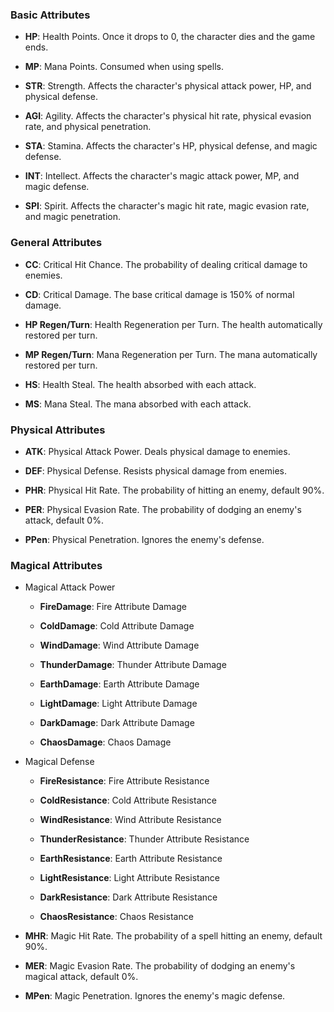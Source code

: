 ### Basic Attributes

- **HP**: Health Points. Once it drops to 0, the character dies and the game ends.

- **MP**: Mana Points. Consumed when using spells.

- **STR**: Strength. Affects the character's physical attack power, HP, and physical defense.

- **AGI**: Agility. Affects the character's physical hit rate, physical evasion rate, and physical penetration.

- **STA**: Stamina. Affects the character's HP, physical defense, and magic defense.

- **INT**: Intellect. Affects the character's magic attack power, MP, and magic defense.

- **SPI**: Spirit. Affects the character's magic hit rate, magic evasion rate, and magic penetration.

### General Attributes

- **CC**: Critical Hit Chance. The probability of dealing critical damage to enemies.

- **CD**: Critical Damage. The base critical damage is 150% of normal damage.

- **HP Regen/Turn**: Health Regeneration per Turn. The health automatically restored per turn.

- **MP Regen/Turn**: Mana Regeneration per Turn. The mana automatically restored per turn.

- **HS**: Health Steal. The health absorbed with each attack.

- **MS**: Mana Steal. The mana absorbed with each attack.

### Physical Attributes

- **ATK**: Physical Attack Power. Deals physical damage to enemies.

- **DEF**: Physical Defense. Resists physical damage from enemies.

- **PHR**: Physical Hit Rate. The probability of hitting an enemy, default 90%.

- **PER**: Physical Evasion Rate. The probability of dodging an enemy's attack, default 0%.

- **PPen**: Physical Penetration. Ignores the enemy's defense.

### Magical Attributes

- Magical Attack Power

    - **FireDamage**: Fire Attribute Damage

    - **ColdDamage**: Cold Attribute Damage

    - **WindDamage**: Wind Attribute Damage

    - **ThunderDamage**: Thunder Attribute Damage

    - **EarthDamage**: Earth Attribute Damage

    - **LightDamage**: Light Attribute Damage

    - **DarkDamage**: Dark Attribute Damage

    - **ChaosDamage**: Chaos Damage

- Magical Defense

    - **FireResistance**: Fire Attribute Resistance

    - **ColdResistance**: Cold Attribute Resistance

    - **WindResistance**: Wind Attribute Resistance

    - **ThunderResistance**: Thunder Attribute Resistance

    - **EarthResistance**: Earth Attribute Resistance

    - **LightResistance**: Light Attribute Resistance

    - **DarkResistance**: Dark Attribute Resistance

    - **ChaosResistance**: Chaos Resistance

- **MHR**: Magic Hit Rate. The probability of a spell hitting an enemy, default 90%.

- **MER**: Magic Evasion Rate. The probability of dodging an enemy's magical attack, default 0%.

- **MPen**: Magic Penetration. Ignores the enemy's magic defense.

